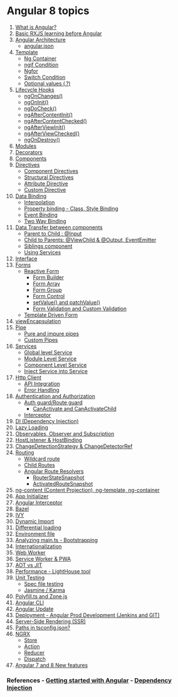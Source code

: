 # Angular 8 topics

<ol>
    <li><a href="javascript:;" title="What is Angular?">What is Angular?</a></li>
    <li><a href="https://github.com/suryansh54/rxjs" title="Basic RXJS learning">Basic RXJS learning before Angular</a></li>
    <li><a href="javascript:;" title="Angular Architecture">Angular Architecture</a>
        <ul>
            <li><a href="javascript:;" title="angular.json">angular.json</a></li>
        </ul>
    </li>
    <li><a href="javascript:;" title="Template">Template</a>
        <ul>
            <li><a href="javascript:;" title="Ng Container">Ng Container</a></li>
            <li><a href="javascript:;" title="ngif Condition">ngif Condition</a></li>
            <li><a href="javascript:;" title="Ngfor">Ngfor</a></li>
            <li><a href="javascript:;" title="Switch Condition">Switch Condition</a></li>
            <li><a href="javascript:;" title="Optional values (.?)">Optional values (.?)</a></li>
        </ul>
    </li>
    <li><a href="javascript:;" title="Lifecycle Hooks">Lifecycle Hooks</a>
        <ul>
            <li><a href="javascript:;" title="ngOnChanges()">ngOnChanges()</a></li>
            <li><a href="javascript:;" title="ngOnInit()">ngOnInit()</a></li>
            <li><a href="javascript:;" title="ngDoCheck()">ngDoCheck()</a></li>
            <li><a href="javascript:;" title="ngAfterContentInit()">ngAfterContentInit()</a></li>
            <li><a href="javascript:;" title="ngAfterContentChecked()">ngAfterContentChecked()</a></li>
            <li><a href="javascript:;" title="ngDoCheck()">ngAfterViewInit()</a></li>
            <li><a href="javascript:;" title="ngAfterContentInit()">ngAfterViewChecked()</a></li>
            <li><a href="javascript:;" title="ngAfterContentChecked()">ngOnDestroy()</a></li>
        </ul>
    </li>
    <li><a href="javascript:;" title="Modules">Modules</a></li>
    <li><a href="javascript:;" title="Decorators">Decorators</a></li>
    <li><a href="javascript:;" title="Components">Components</a></li>
    <li><a href="javascript:;" title="Directives">Directives</a>
        <ul>
            <li><a href="javascript:;" title="Component Directives">Component Directives</a></li>
            <li><a href="javascript:;" title="Structural Directives">Structural Directives</a></li>
            <li><a href="javascript:;" title="Attribute Directive">Attribute Directive</a></li>
            <li><a href="javascript:;" title="Custom Directive">Custom Directive</a></li>
        </ul>
    </li>
    <li><a href="javascript:;" title="Data Binding">Data Binding</a>
        <ul>
            <li><a href="javascript:;" title="Interpolation">Interpolation</a></li>
            <li><a href="javascript:;" title="Property binding - Class, Style Binding">Property binding - Class, Style Binding</a></li>
            <li><a href="javascript:;" title="Event Binding">Event Binding</a></li>
            <li><a href="javascript:;" title="Two Way Binding">Two Way Binding</a></li>
        </ul>
    </li>
    <li><a href="javascript:;" title="Type Compatibility">Data Transfer between components</a>
        <ul>
            <li><a href="javascript:;" title="Parent to Child : @Input">Parent to Child : @Input</a></li>
            <li><a href="javascript:;" title="Child to Parents: @ViewChild & @Output, EventEmitter">Child to Parents: @ViewChild & @Output, EventEmitter</a></li>
            <li><a href="javascript:;" title="Siblings component">Siblings component</a></li>
            <li><a href="javascript:;" title="Using Services">Using Services</a></li>
        </ul>
    </li>
    <li><a href="javascript:;" title="Interface">Interface</a></li>
    <li><a href="javascript:;" title="Forms">Forms</a>
        <ul>
            <li><a href="javascript:;" title="Reactive Form">Reactive Form</a>
                <ul>
                    <li><a href="javascript:;" title="Form Builder">Form Builder</a></li>
                    <li><a href="javascript:;" title="Form Array">Form Array</a></li>
                    <li><a href="javascript:;" title="Form Group">Form Group</a></li>
                    <li><a href="javascript:;" title="Form Control">Form Control</a></li>
                    <li><a href="javascript:;" title="setValue() and patchValue()">setValue() and patchValue()</a></li>
                    <li><a href="javascript:;" title="Form Control">Form Validation and Custom Validation</a>
                </ul>
                </li>
                <li><a href="javascript:;" title="Template Driven Form">Template Driven Form</a></li>
        </ul>
        </li>
        <li><a href="javascript:;" title="viewEncapsulation">viewEncapsulation</a></li>
        <li><a href="javascript:;" title="Pipe">Pipe</a>
            <ul>
                <li><a href="javascript:;" title="Pure and impure pipes">Pure and impure pipes</a></li>
                <li><a href="javascript:;" title="Custom Pipes">Custom Pipes</a></li>
            </ul>
        </li>
        <li><a href="javascript:;" title="Services">Services</a>
            <ul>
                <li><a href="javascript:;" title="Global level Service">Global level Service</a></li>
                <li><a href="javascript:;" title="Module Level Service">Module Level Service</a></li>
                <li><a href="javascript:;" title="Component Level Service">Component Level Service</a></li>
                <li><a href="javascript:;" title="Inject Service into Service">Inject Service into Service</a></li>
            </ul>
        </li>
        <li><a href="javascript:;" title="Http Client">Http Client</a>
            <ul>
                <li><a href="javascript:;" title="API Integration">API Integration</a></li>
                <li><a href="javascript:;" title="Error Handling">Error Handling</a></li>
            </ul>
        </li>
        <li><a href="javascript:;" title="Authentication vs Authorization">Authentication and Authorization</a>
            <ul>
                <li><a href="javascript:;" title="Auth guard/Route guard">Auth guard/Route guard</a>
                    <ul>
                        <li><a href="javascript:;" title="CanActivate and CanActivateChild">CanActivate and CanActivateChild</a></li>
                    </ul>
                </li>
                <li><a href="javascript:;" title="Interceptor">Interceptor</a></li>
            </ul>
        </li>
        <li><a href="javascript:;" title="DI (Dependency Injection)">DI (Dependency Injection)</a></li>
        <li><a href="javascript:;" title="Lazy Loading">Lazy Loading</a></li>
        <li><a href="javascript:;" title="Observables, Observer and Subscription">Observables, Observer and Subscription</a></li>
        <li><a href="javascript:;" title="HostListener & HostBinding">HostListener & HostBinding</a></li>
        <li><a href="javascript:;" title="ChangeDetectionStrategy & ChangeDetectorRef">ChangeDetectionStrategy & ChangeDetectorRef</a></li>
        <li><a href="javascript:;" title="Routing">Routing</a>
            <ul>
                <li><a href="javascript:;" title="Wildcard route">Wildcard route</a></li>
                <li><a href="javascript:;" title="Child Routes">Child Routes</a></li>
                <li><a href="javascript:;" title="Angular Route Resolvers">Angular Route Resolvers</a>
                    <ul>
                        <li><a href="javascript:;" title="RouterStateSnapshot">RouterStateSnapshot</a></li>
                        <li><a href="javascript:;" title="ActivatedRouteSnapshot">ActivatedRouteSnapshot</a></li>
                    </ul>
                </li>
            </ul>
        </li>
        <li><a href="javascript:;" title="App Initializer">ng-content (Content Projection), ng-template, ng-container</a></li>
        <li><a href="javascript:;" title="App Initializer">App Initializer</a></li>
        <li><a href="javascript:;" title="Angular Interceptor">Angular Interceptor</a></li>
        <li><a href="javascript:;" title="Bazel">Bazel</a></li>
        <li><a href="javascript:;" title="IVY">IVY</a></li>
        <li><a href="javascript:;" title="Dynamic Import">Dynamic Import</a></li>
        <li><a href="javascript:;" title="Differential loading">Differential loading</a></li>
        <li><a href="javascript:;" title="Environment file">Environment file</a></li>
        <li><a href="javascript:;" title="Analyzing main.ts - Bootstrapping">Analyzing main.ts - Bootstrapping</a></li>
        <li><a href="javascript:;" title="Internationalization">Internationalization</a></li>
        <li><a href="javascript:;" title="Web Worker">Web Worker</a></li>
        <li><a href="javascript:;" title="Service Worker & PWA">Service Worker & PWA</a></li>
        <li><a href="javascript:;" title="AOT vs JIT">AOT vs JIT</a></li>
        <li><a href="javascript:;" title="Performance - LightHouse tool">Performance - LightHouse tool</a></li>
        <li><a href="javascript:;" title="Unit Testing">Unit Testing</a>
            <ul>
                <li><a href="javascript:;" title="Spec file testing">Spec file testing</a></li>
                <li><a href="javascript:;" title="Jasmine / Karma">Jasmine / Karma</a></li>
            </ul>
        </li>
        <li><a href="javascript:;" title="Polyfill.ts and Zone.js">Polyfill.ts and Zone.js</a></li>
        <li><a href="javascript:;" title="Angular CLI">Angular CLI</a></li>
        <li><a href="javascript:;" title="Angular Update">Angular Update</a></li>
        <li><a href="javascript:;" title="Deployment - Angular Prod Development (Jenkins and GIT)">Deployment - Angular Prod Development (Jenkins and GIT)</a></li>
        <li><a href="javascript:;" title="Server-Side Rendering (SSR)">Server-Side Rendering (SSR)</a></li>
        <li><a href="javascript:;" title="Paths in tsconfig.json?">Paths in tsconfig.json?</a></li>
        <li><a href="javascript:;" title="NGRX">NGRX</a>
            <ul>
                <li><a href="javascript:;" title="Store">Store</a></li>
                <li><a href="javascript:;" title="Action">Action</a></li>
                <li><a href="javascript:;" title="Reducer">Reducer</a></li>
                <li><a href="javascript:;" title="Dispatch">Dispatch</a></li>
            </ul>
        </li>
        <li><a href="javascript:;" title="Angular 7 and 8 New features">Angular 7 and 8 New features</a></li>
</ol>

### References - <a href="https://www.w3resource.com/angular/getting-started-with-angular.php " title="Getting started with Angular">Getting started with Angular</a> - <a href="https://codecraft.tv/courses/angular/dependency-injection-and-providers/overview" title="Dependency Injection">Dependency Injection</a>
